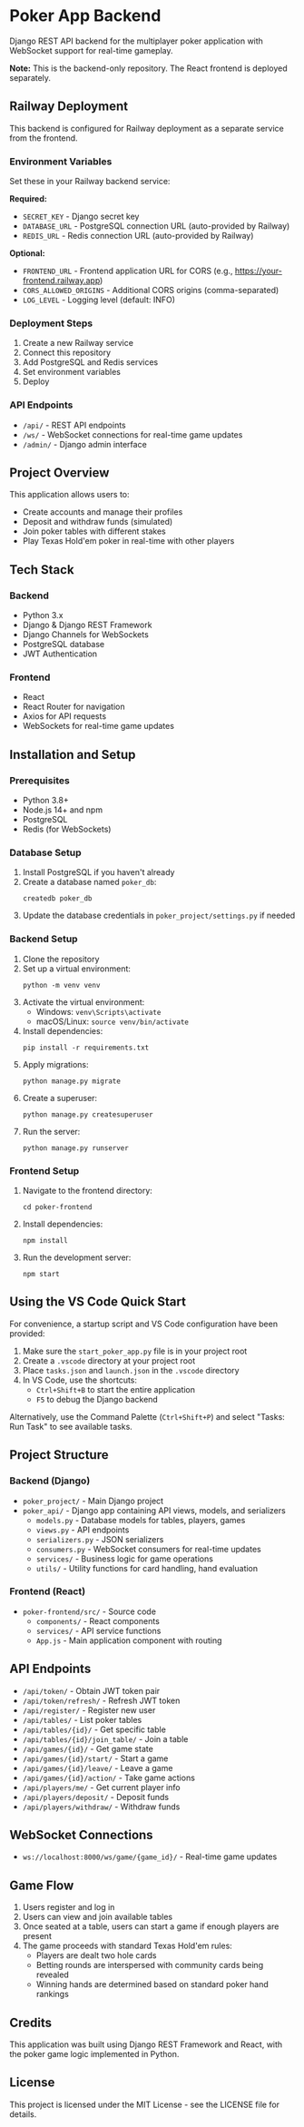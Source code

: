 # Poker App Backend

Django REST API backend for the multiplayer poker application with WebSocket support for real-time gameplay.

**Note:** This is the backend-only repository. The React frontend is deployed separately.

## Railway Deployment

This backend is configured for Railway deployment as a separate service from the frontend.

### Environment Variables

Set these in your Railway backend service:

**Required:**
- `SECRET_KEY` - Django secret key
- `DATABASE_URL` - PostgreSQL connection URL (auto-provided by Railway)
- `REDIS_URL` - Redis connection URL (auto-provided by Railway)

**Optional:**
- `FRONTEND_URL` - Frontend application URL for CORS (e.g., https://your-frontend.railway.app)
- `CORS_ALLOWED_ORIGINS` - Additional CORS origins (comma-separated)
- `LOG_LEVEL` - Logging level (default: INFO)

### Deployment Steps

1. Create a new Railway service
2. Connect this repository
3. Add PostgreSQL and Redis services
4. Set environment variables
5. Deploy

### API Endpoints

- `/api/` - REST API endpoints
- `/ws/` - WebSocket connections for real-time game updates
- `/admin/` - Django admin interface

## Project Overview

This application allows users to:

- Create accounts and manage their profiles
- Deposit and withdraw funds (simulated)
- Join poker tables with different stakes
- Play Texas Hold'em poker in real-time with other players

## Tech Stack

### Backend

- Python 3.x
- Django & Django REST Framework
- Django Channels for WebSockets
- PostgreSQL database
- JWT Authentication

### Frontend

- React
- React Router for navigation
- Axios for API requests
- WebSockets for real-time game updates

## Installation and Setup

### Prerequisites

- Python 3.8+
- Node.js 14+ and npm
- PostgreSQL
- Redis (for WebSockets)

### Database Setup

1. Install PostgreSQL if you haven't already
2. Create a database named `poker_db`:
   ```
   createdb poker_db
   ```
3. Update the database credentials in `poker_project/settings.py` if needed

### Backend Setup

1. Clone the repository
2. Set up a virtual environment:
   ```
   python -m venv venv
   ```
3. Activate the virtual environment:
   - Windows: `venv\Scripts\activate`
   - macOS/Linux: `source venv/bin/activate`
4. Install dependencies:
   ```
   pip install -r requirements.txt
   ```
5. Apply migrations:
   ```
   python manage.py migrate
   ```
6. Create a superuser:
   ```
   python manage.py createsuperuser
   ```
7. Run the server:
   ```
   python manage.py runserver
   ```

### Frontend Setup

1. Navigate to the frontend directory:
   ```
   cd poker-frontend
   ```
2. Install dependencies:
   ```
   npm install
   ```
3. Run the development server:
   ```
   npm start
   ```

## Using the VS Code Quick Start

For convenience, a startup script and VS Code configuration have been provided:

1. Make sure the `start_poker_app.py` file is in your project root
2. Create a `.vscode` directory at your project root
3. Place `tasks.json` and `launch.json` in the `.vscode` directory
4. In VS Code, use the shortcuts:
   - `Ctrl+Shift+B` to start the entire application
   - `F5` to debug the Django backend

Alternatively, use the Command Palette (`Ctrl+Shift+P`) and select "Tasks: Run Task" to see available tasks.

## Project Structure

### Backend (Django)

- `poker_project/` - Main Django project
- `poker_api/` - Django app containing API views, models, and serializers
  - `models.py` - Database models for tables, players, games
  - `views.py` - API endpoints
  - `serializers.py` - JSON serializers
  - `consumers.py` - WebSocket consumers for real-time updates
  - `services/` - Business logic for game operations
  - `utils/` - Utility functions for card handling, hand evaluation

### Frontend (React)

- `poker-frontend/src/` - Source code
  - `components/` - React components
  - `services/` - API service functions
  - `App.js` - Main application component with routing

## API Endpoints

- `/api/token/` - Obtain JWT token pair
- `/api/token/refresh/` - Refresh JWT token
- `/api/register/` - Register new user
- `/api/tables/` - List poker tables
- `/api/tables/{id}/` - Get specific table
- `/api/tables/{id}/join_table/` - Join a table
- `/api/games/{id}/` - Get game state
- `/api/games/{id}/start/` - Start a game
- `/api/games/{id}/leave/` - Leave a game
- `/api/games/{id}/action/` - Take game actions
- `/api/players/me/` - Get current player info
- `/api/players/deposit/` - Deposit funds
- `/api/players/withdraw/` - Withdraw funds

## WebSocket Connections

- `ws://localhost:8000/ws/game/{game_id}/` - Real-time game updates

## Game Flow

1. Users register and log in
2. Users can view and join available tables
3. Once seated at a table, users can start a game if enough players are present
4. The game proceeds with standard Texas Hold'em rules:
   - Players are dealt two hole cards
   - Betting rounds are interspersed with community cards being revealed
   - Winning hands are determined based on standard poker hand rankings

## Credits

This application was built using Django REST Framework and React, with the poker game logic implemented in Python.

## License

This project is licensed under the MIT License - see the LICENSE file for details.
